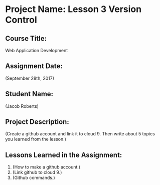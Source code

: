 # Project Name:  Lesson 3 Version Control


## Course Title:
Web Application Development

## Assignment Date:  
(September 28th, 2017)

## Student Name:  
(Jacob Roberts)

## Project Description:
(Create a github account and link it to cloud 9. Then write about 5 topics you learned from the lesson.)

## Lessons Learned in the Assignment:
1. (How to make a github account.)
2. (Link github to cloud 9.)
3. (Github commands.)

